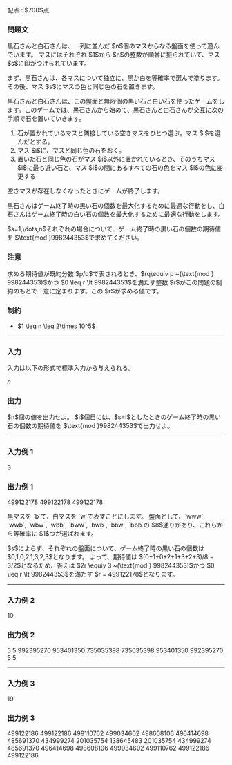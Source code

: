 
<div>

<span>

<span>

<p>
配点 : $700$点
</p>

<div>

<section>

### **問題文**

<p>
黒石さんと白石さんは、一列に並んだ $n$個のマスからなる盤面を使って遊んでいます。
マスにはそれぞれ $1$から $n$の整数が順番に振られていて、マス $s$に印がつけられています。
</p>

<p>
まず、黒石さんは、各マスについて独立に、黒か白を等確率で選んで塗ります。その後、マス $s$にマスの色と同じ色の石を置きます。
</p>

<p>
黒石さんと白石さんは、この盤面と無限個の黒い石と白い石を使ったゲームをします。このゲームでは、黒石さんから始めて、黒石さんと白石さんが交互に次の手順で石を置いていきます。
</p>

<ol>

<li>
石が置かれているマスと隣接している空きマスをひとつ選ぶ。マス $i$を選んだとする。
</li>

<li>
マス $i$に、マスと同じ色の石をおく。
</li>

<li>
置いた石と同じ色の石がマス $i$以外に置かれているとき、そのうちマス $i$に最も近い石と、マス $i$の間にあるすべての石の色をマス $i$の色に変更する
</li>

</ol>

<p>
空きマスが存在しなくなったときにゲームが終了します。
</p>

<p>
黒石さんはゲーム終了時の黒い石の個数を最大化するために最適な行動をし、白石さんはゲーム終了時の白い石の個数を最大化するために最適な行動をします。
</p>

<p>
$s=1,\dots,n$それぞれの場合について、ゲーム終了時の黒い石の個数の期待値を $\text{mod }998244353$で求めてください。
</p>

</section>

</div>

<div>

<section>

### **注意**

<p>
求める期待値が既約分数 $p/q$で表されるとき、$rq\equiv p ~(\text{mod } 998244353)$かつ $0 \leq r \lt 998244353$を満たす整数 $r$がこの問題の制約のもとで一意に定まります。この $r$が求める値です。
</p>

</section>

</div>

<div>

<section>

### **制約**

<ul>

<li>
$1 \leq n \leq 2\times 10^5$
</li>

</ul>

</section>

</div>

---

<div>

<div>

<section>

### **入力**

<p>
入力は以下の形式で標準入力から与えられる。
</p>

<div>

$n$
</div>

</section>

</div>

<div>

<section>

### **出力**

<p>
$n$個の値を出力せよ。
$i$個目には、$s=i$としたときのゲーム終了時の黒い石の個数の期待値を $\text{mod }998244353$で出力せよ。
</p>

</section>

</div>

</div>

---

<div>

<section>

### **入力例 1**

<div>

3

</div>

</section>

</div>

<div>

<section>

### **出力例 1**

<div>

499122178
499122178
499122178

</div>

<p>
黒マスを `b`で、白マスを `w`で表すことにします。
盤面として、`www`, `wwb`, `wbw`, `wbb`, `bww`, `bwb`, `bbw`, `bbb`の $8$通りがあり、これらから等確率に $1$つが選ばれます。
</p>

<p>
$s$によらず、それぞれの盤面について、ゲーム終了時の黒い石の個数は $0,1,0,2,1,3,2,3$となります。
よって、期待値は $(0+1+0+2+1+3+2+3)/8 = 3/2$となるため、答えは $2r \equiv 3 ~(\text{mod } 998244353)$かつ $0 \leq r \lt 998244353$を満たす $r = 499122178$となります。
</p>

</section>

</div>

---

<div>

<section>

### **入力例 2**

<div>

10

</div>

</section>

</div>

<div>

<section>

### **出力例 2**

<div>

5
5
992395270
953401350
735035398
735035398
953401350
992395270
5
5

</div>

</section>

</div>

---

<div>

<section>

### **入力例 3**

<div>

19

</div>

</section>

</div>

<div>

<section>

### **出力例 3**

<div>

499122186
499122186
499110762
499034602
498608106
496414698
485691370
434999274
201035754
138645483
201035754
434999274
485691370
496414698
498608106
499034602
499110762
499122186
499122186

</div>

</section>

</div>

</span>

</span>

</div>
